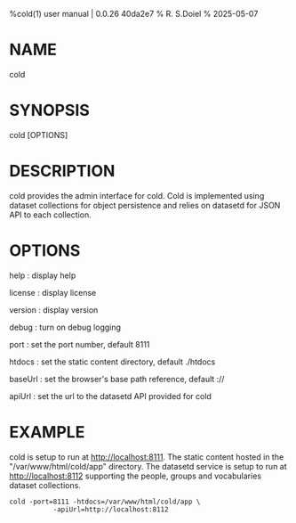 %cold(1) user manual | 0.0.26 40da2e7
% R. S.Doiel
% 2025-05-07

# NAME

cold

# SYNOPSIS

cold [OPTIONS]

# DESCRIPTION

cold provides the admin interface for cold. Cold is implemented using dataset collections
for object persistence and relies on datasetd for JSON API to each collection.

# OPTIONS


help
: display help

license
: display license

version
: display version

debug
: turn on debug logging

port
: set the port number, default 8111

htdocs
: set the static content directory, default ./htdocs

baseUrl
: set the browser's base path reference, default ://

apiUrl
: set the url to the datasetd API provided for cold


# EXAMPLE

cold is setup to run at <http://localhost:8111>. The static content hosted in
the "/var/www/html/cold/app" directory.  The datasetd service is setup to run at
<http://localhost:8112> supporting the people, groups and vocabularies dataset
collections.

~~~shell
cold -port=8111 -htdocs=/var/www/html/cold/app \
           -apiUrl=http://localhost:8112
~~~


